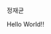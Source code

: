 
<html>
  <head>
    <meta charset = "utf-8">
    <link rel="stylesheet" type="text/css" href="https://xorudrudrud.github.io/ncs-assessment/style.css">
  </head>
  <body>
    <h>정재균</h>
    <p>Hello World!!<p>


